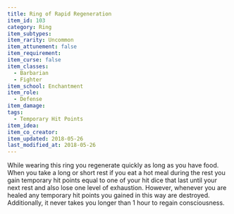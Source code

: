 ```yaml
---
title: Ring of Rapid Regeneration
item_id: 103
category: Ring
item_subtypes:
item_rarity: Uncommon
item_attunement: false
item_requirement:
item_curse: false
item_classes:
  - Barbarian
  - Fighter
item_school: Enchantment
item_role:
  - Defense
item_damage:
tags:
  - Temporary Hit Points
item_idea:
item_co_creator:
item_updated: 2018-05-26
last_modified_at: 2018-05-26
---
```


While wearing this ring you regenerate quickly as long as you have food. When you take a long or short rest if you eat a hot meal during the rest you gain temporary hit points equal to one of your hit dice that last until your next rest and also lose one level of exhaustion. However, whenever you are healed any temporary hit points you gained in this way are destroyed.
Additionally, it never takes you longer than 1 hour to regain consciousness.
